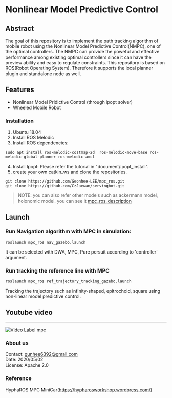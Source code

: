 # Nonlinear Model Predictive Control 



## Abstract

The goal of this repository is to implement the path tracking algorithm of mobile robot using the Nonlinear Model Predictive Control(NMPC), one of the optimal controllers. 
The NMPC can provide the poweful and effective performance among existing optimal controllers since it can have the preview ability and easy to regulate constraints. This repository is based on ROS(Robot Operating System). Therefore it supports the local planner plugin and standalone node as well.  


## Features
* Nonlinear Model Pridictive Control (through ipopt solver)  
* Wheeled Mobile Robot 


### Installation
1. Ubuntu 18.04
2. Install ROS Melodic 
3. Install ROS dependencies: 

  ```
  sudo apt install ros-melodic-costmap-2d  ros-melodic-move-base ros-melodic-global-planner ros-melodic-amcl
  ```
  
4. Install Ipopt: Please refer the tutorial in "document/ipopt_install".  
5. create your own catkin_ws and clone the repositories. 

  ```
  git clone https://github.com/Geonhee-LEE/mpc_ros.git 
  git clone https://github.com/CzJaewan/servingbot.git
  ```

> NOTE: you can also refer other models such as ackermann model, holonomic model. you can see it [mpc_ros_description](https://github.com/Geonhee-LEE/mpc_ros_description)

## Launch

### Run Navigation algorithm with MPC in simulation: 
```
roslaunch mpc_ros nav_gazebo.launch
```
It can be selected with DWA, MPC, Pure persuit according to 'controller' argument.


### Run tracking the reference line with MPC
```
roslaunch mpc_ros ref_trajectory_tracking_gazebo.launch
```

Tracking the trajectory such as infinity-shaped, epitrochoid, square using non-linear model predictive control.


## Youtube video
---
[![Video Label](http://img.youtube.com/vi/5IqFGBmDGjU/0.jpg)](https://www.youtube.com/watch?v=5IqFGBmDGjU) mpc


### About us
Contact: gunhee6392@gmail.com  
Date: 2020/05/02  
License: Apache 2.0


### Reference

HyphaROS MPC MiniCar(https://hypharosworkshop.wordpress.com/)

